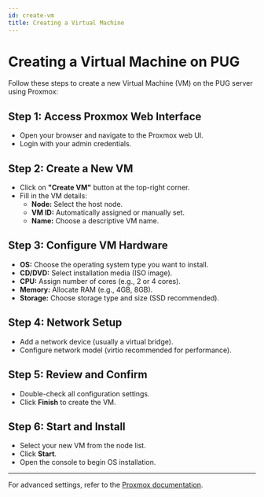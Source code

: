 ```yaml
---
id: create-vm
title: Creating a Virtual Machine
---
```


# Creating a Virtual Machine on PUG

Follow these steps to create a new Virtual Machine (VM) on the PUG server using Proxmox:

## Step 1: Access Proxmox Web Interface

- Open your browser and navigate to the Proxmox web UI.
- Login with your admin credentials.

## Step 2: Create a New VM

- Click on **"Create VM"** button at the top-right corner.
- Fill in the VM details:
  - **Node:** Select the host node.
  - **VM ID:** Automatically assigned or manually set.
  - **Name:** Choose a descriptive VM name.

## Step 3: Configure VM Hardware

- **OS:** Choose the operating system type you want to install.
- **CD/DVD:** Select installation media (ISO image).
- **CPU:** Assign number of cores (e.g., 2 or 4 cores).
- **Memory:** Allocate RAM (e.g., 4GB, 8GB).
- **Storage:** Choose storage type and size (SSD recommended).

## Step 4: Network Setup

- Add a network device (usually a virtual bridge).
- Configure network model (virtio recommended for performance).

## Step 5: Review and Confirm

- Double-check all configuration settings.
- Click **Finish** to create the VM.

## Step 6: Start and Install

- Select your new VM from the node list.
- Click **Start**.
- Open the console to begin OS installation.

---

For advanced settings, refer to the [Proxmox documentation](https://pve.proxmox.com/wiki/Main_Page).
